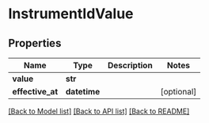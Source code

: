 # InstrumentIdValue

## Properties
Name | Type | Description | Notes
------------ | ------------- | ------------- | -------------
**value** | **str** |  | 
**effective_at** | **datetime** |  | [optional] 

[[Back to Model list]](../README.md#documentation-for-models) [[Back to API list]](../README.md#documentation-for-api-endpoints) [[Back to README]](../README.md)


